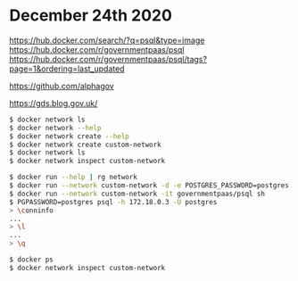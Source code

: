 # December 24th 2020

https://hub.docker.com/search/?q=psql&type=image
https://hub.docker.com/r/governmentpaas/psql
https://hub.docker.com/r/governmentpaas/psql/tags?page=1&ordering=last_updated

https://github.com/alphagov

https://gds.blog.gov.uk/

```bash
$ docker network ls
$ docker network --help
$ docker network create --help
$ docker network create custom-network
$ docker network ls
$ docker network inspect custom-network
```

```bash
$ docker run --help | rg network
$ docker run --network custom-network -d -e POSTGRES_PASSWORD=postgres postgres:13-alpine
$ docker run --network custom-network -it governmentpaas/psql sh
$ PGPASSWORD=postgres psql -h 172.18.0.3 -U postgres
> \conninfo
...
> \l
...
> \q
```

```bash
$ docker ps
$ docker network inspect custom-network
```
